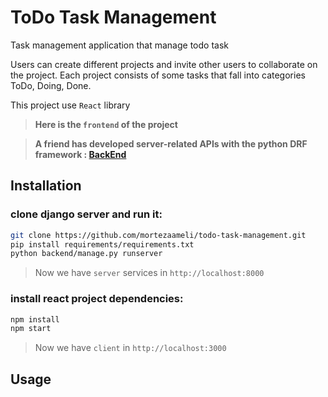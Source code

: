 # ToDo Task Management

Task management application that manage todo task

Users can create different projects and invite other users to collaborate on the project. Each project consists of some tasks that fall into categories ToDo, Doing, Done.

This project use `React` library

> **Here is the `frontend` of the project**

> **A friend has developed server-related APIs with the python DRF framework : [BackEnd](https://github.com/mortezaameli/todo-task-management)**

## Installation

### clone django server and run it:
```sh
git clone https://github.com/mortezaameli/todo-task-management.git
pip install requirements/requirements.txt
python backend/manage.py runserver
```

> Now we have `server` services in `http://localhost:8000`

### install react project dependencies:
```sh
npm install
npm start
```

> Now we have `client` in `http://localhost:3000`

## Usage